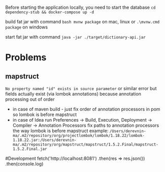 Before starting the application locally, you need to start the database
`cd dependency-stub && docker-compose up -d`

build fat jar with command `bash mvnw package` on mac, linux or `.\mvnw.cmd package` on windows

start fat jar with command `java -jar ./target/dictionary-api.jar`

# Problems
## mapstruct
`No property named "id" exists in source parameter` or similar error
but fields actually exist (via lombok annotations)
because annotation processing out of order
- in case of maven build - just fix order of annotation processors in pom so lombok is before mapstruct
- in case of Idea run
  Preferences -> Build, Execution, Deployment -> Compiler -> Annotation Processors
  fix paths to annotation processors the way lombok is before mapstruct 
  example: `/Users/derevnin-ma/.m2/repository/org/projectlombok/lombok/1.18.22/lombok-1.18.22.jar:/Users/derevnin-ma/.m2/repository/org/mapstruct/mapstruct/1.5.2.Final/mapstruct-1.5.2.Final.jar`

#Development
fetch('http://localhost:8081')
.then(res => res.json())
.then(console.log)